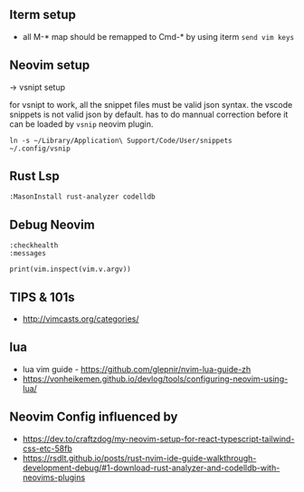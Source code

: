 

## Iterm setup

* all M-* map should be remapped to Cmd-* by using iterm `send vim keys` 


## Neovim setup

-> vsnipt setup

for vsnipt to work, all the snippet files must be valid json syntax. the vscode snippets is not valid json by default.
has to do mannual correction before it can be loaded by `vsnip` neovim plugin.

```
ln -s ~/Library/Application\ Support/Code/User/snippets ~/.config/vsnip
```


## Rust Lsp

```
:MasonInstall rust-analyzer codelldb
```




## Debug Neovim

```
:checkhealth
:messages

print(vim.inspect(vim.v.argv))
```

## TIPS & 101s
* http://vimcasts.org/categories/



## lua

* lua vim guide - https://github.com/glepnir/nvim-lua-guide-zh
* https://vonheikemen.github.io/devlog/tools/configuring-neovim-using-lua/



## Neovim Config influenced by
* https://dev.to/craftzdog/my-neovim-setup-for-react-typescript-tailwind-css-etc-58fb
* https://rsdlt.github.io/posts/rust-nvim-ide-guide-walkthrough-development-debug/#1-download-rust-analyzer-and-codelldb-with-neovims-plugins
